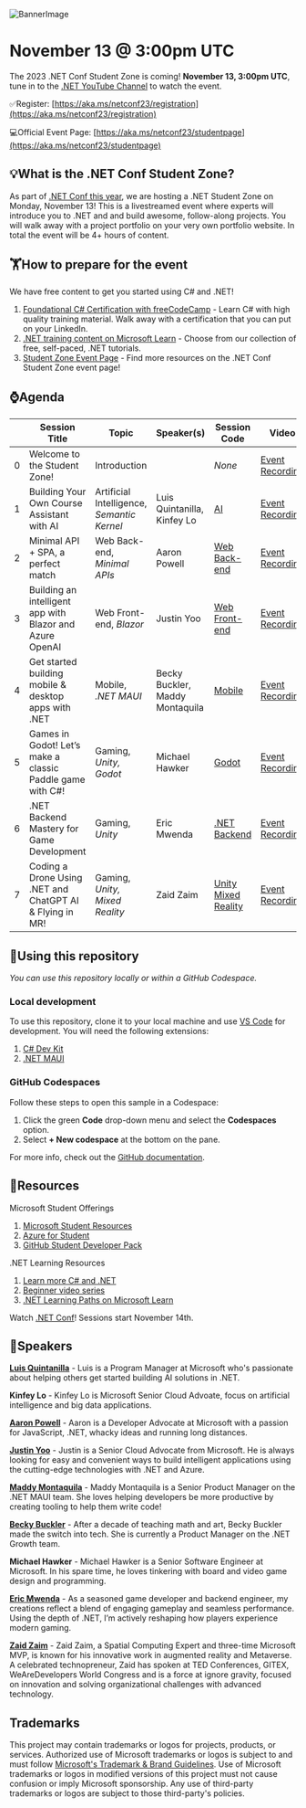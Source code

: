 ![BannerImage](images/banner.png)

# November 13 @ 3:00pm UTC
The 2023 .NET Conf Student Zone is coming! **November 13, 3:00pm UTC**, tune in to the [.NET YouTube Channel](https://aka.ms/dotnet/youtube) to watch the event.

✅Register: [https://aka.ms/netconf23/registration](https://aka.ms/netconf23/registration)

💻Official Event Page: [https://aka.ms/netconf23/studentpage](https://aka.ms/netconf23/studentpage)


## 💡What is the .NET Conf Student Zone?
As part of [.NET Conf this year](https://www.dotnetconf.net/), we are hosting a .NET Student Zone on Monday, November 13! This is a livestreamed event where experts will introduce you to .NET and and build awesome, follow-along projects. You will walk away with a project portfolio on your very own portfolio website. In total the event will be 4+ hours of content.

## 🏋How to prepare for the event

We have free content to get you started using C# and .NET!

1. [Foundational C# Certification with freeCodeCamp](https://aka.ms/csharp-certification) - Learn C# with high quality training material. Walk away with a certification that you can put on your LinkedIn.
2. [.NET training content on Microsoft Learn](https://learn.microsoft.com/training/dotnet/) - Choose from our collection of free, self-paced, .NET tutorials.
3. [Student Zone Event Page](https://aka.ms/netconf23/studentpage) - Find more resources on the .NET Conf Student Zone event page!


## ⌚Agenda

| | Session Title | Topic | Speaker(s) | Session Code | Video | Slides |
| --- |-------|----------|---------|-----------|---|---|
| 0 | Welcome to the Student Zone!| Introduction  |  | *None* | [Event Recording](https://aka.ms/netconf23/studentstream) | [Slides](Intro%20Deck.pptx) |
| 1️ | Building Your Own Course Assistant with AI | Artificial Intelligence, *Semantic Kernel*  | Luis Quintanilla, Kinfey Lo | [AI](AI%20Track) | [Event Recording](https://aka.ms/netconf23/studentstream) | [AI Slides](AI%20Track/slides.pdf) |
| 2 | Minimal API + SPA, a perfect match | Web Back-end, *Minimal APIs*  | Aaron Powell | [Web Back-end](Web%20Track/Web%20APIs) | [Event Recording](https://aka.ms/netconf23/studentstream) | [Web Back-end Slides](Web%20Track/Web%20APIs/2023-dotnet-conf-student-zone-minimal-api-react.pptx) |
| 3 | Building an intelligent app with Blazor and Azure OpenAI | Web Front-end, *Blazor*  | Justin Yoo | [Web Front-end](Web%20Track/Blazor) | [Event Recording](https://aka.ms/netconf23/studentstream) | [Web Front-end Slides](Web%20Track/Blazor/slides.pdf) |
| 4 | Get started building mobile & desktop apps with .NET | Mobile, *.NET MAUI*  | Becky Buckler, Maddy Montaquila | [Mobile](Mobile%20Track) | [Event Recording](https://aka.ms/netconf23/studentstream) | [Mobile Slides](Mobile%20Track/2023-dotnetconf-studentzone-mauislides.pptx) |
| 5 | Games in Godot! Let’s make a classic Paddle game with C#! | Gaming, *Unity, Godot*  | Michael Hawker | [Godot](Gaming%20Track/Godot) | [Event Recording](https://aka.ms/netconf23/studentstream) | [Gaming Godot Slides](Gaming%20Track/Godot/slides.pdf) |
| 6 | .NET Backend Mastery for Game Development | Gaming, *Unity*  | Eric Mwenda | [.NET Backend](Gaming%20Track/Unity%20Gaming%20Backend) | [Event Recording](https://aka.ms/netconf23/studentstream) | [Gaming .NET Backend Slides](Gaming%20Track/Unity%20Gaming%20Backend) |
| 7 | Coding a Drone Using .NET and ChatGPT AI & Flying in MR! | Gaming, *Unity, Mixed Reality*  | Zaid Zaim | [Unity Mixed Reality](Gaming%20Track/Unity%20Gaming%20Backend) | [Event Recording](https://aka.ms/netconf23/studentstream) | [Gaming Mixed Reality Slides](Gaming%20Track/Mixed%20Reality/slides.pdf) |

## 🔎Using this repository
*You can use this repository locally or within a GitHub Codespace.*

### Local development
To use this repository, clone it to your local machine and use [VS Code](https://code.visualstudio.com/) for development. You will need the following extensions:
1. [C# Dev Kit](https://marketplace.visualstudio.com/items?itemName=ms-dotnettools.csdevkit)
1. [.NET MAUI](https://marketplace.visualstudio.com/items?itemName=ms-dotnettools.dotnet-maui)

### GitHub Codespaces

Follow these steps to open this sample in a Codespace:
1. Click the green **Code** drop-down menu and select the **Codespaces** option.
1. Select **+ New codespace** at the bottom on the pane.

For more info, check out the [GitHub documentation](https://docs.github.com/en/free-pro-team@latest/github/developing-online-with-codespaces/creating-a-codespace#creating-a-codespace).

## 🌱Resources 

Microsoft Student Offerings
1. [Microsoft Student Resources](http://aka.ms/learnstudent)  
1. [Azure for Student](http://aka.ms/azure4student) 
1. [GitHub Student Developer Pack](http://aka.ms/GitHubStudentPack) 

.NET Learning Resources
1. [Learn more C# and .NET](https://aka.ms/mslearn-dotnet)    
1. [Beginner video series](https://aka.ms/dotnetvideos)
1. [.NET Learning Paths on Microsoft Learn](https://aka.ms/mslearn-dotnet) 

Watch [.NET Conf](https://www.dotnetconf.net/)! Sessions start November 14th.

## 🎤Speakers

[**Luis Quintanilla**](https://www.lqdev.me/hi) - Luis is a Program Manager at Microsoft who's passionate about helping others get started building AI solutions in .NET.

**Kinfey Lo** - Kinfey Lo is Microsoft Senior Cloud Advoate, focus on artificial intelligence and big data applications.

[**Aaron Powell**](https://twitter.com/slace) - Aaron is a Developer Advocate at Microsoft with a passion for JavaScript, .NET, whacky ideas and running long distances.

[**Justin Yoo**](https://twitter.com/justinchronicle) - Justin is a Senior Cloud Advocate from Microsoft. He is always looking for easy and convenient ways to build intelligent applications using the cutting-edge technologies with .NET and Azure.

[**Maddy Montaquila**](https://twitter.com/maddymontaquila) - Maddy Montaquila is a Senior Product Manager on the .NET MAUI team. She loves helping developers be more productive by creating tooling to help them write code!

[**Becky Buckler**](https://twitter.com/BucklerBecky) - After a decade of teaching math and art, Becky Buckler made the switch into tech. She is currently a Product Manager on the .NET Growth team.

**Michael Hawker** - Michael Hawker is a Senior Software Engineer at Microsoft. In his spare time, he loves tinkering with board and video game design and programming.

[**Eric Mwenda**](https://twitter.com/eric__mwenda) - As a seasoned game developer and backend engineer, my creations reflect a blend of engaging gameplay and seamless performance. Using the depth of .NET, I’m actively reshaping how players experience modern gaming.

[**Zaid Zaim**](https://twitter.com/ZaidZaim2k) - Zaid Zaim, a Spatial Computing Expert and three-time Microsoft MVP, is known for his innovative work in augmented reality and Metaverse. A celebrated technopreneur, Zaid has spoken at TED Conferences, GITEX, WeAreDevelopers World Congress and is a force at ignore gravity, focused on innovation and solving organizational challenges with advanced technology.

## Trademarks

This project may contain trademarks or logos for projects, products, or services. Authorized use of Microsoft 
trademarks or logos is subject to and must follow 
[Microsoft's Trademark & Brand Guidelines](https://www.microsoft.com/en-us/legal/intellectualproperty/trademarks/usage/general).
Use of Microsoft trademarks or logos in modified versions of this project must not cause confusion or imply Microsoft sponsorship.
Any use of third-party trademarks or logos are subject to those third-party's policies.
